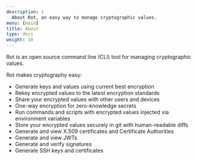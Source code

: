 ```yaml
---
description: |
  About Rot, an easy way to manage cryptographic values.
menu: {main}
title: About
type: docs
weight: 10
---
```


Rot is an open source command line (CLI) tool for managing cryptographic values.

Rot makes cryptography easy:

- Generate keys and values using current best encryption
- Rekey encrypted values to the latest encryption standards
- Share your encrypted values with other users and devices
- One-way encryption for zero-knowledge secrets
- Run commands and scripts with encrypted values injected via environment variables
- Store your encrypted values securely in git with human-readable diffs
- Generate and view X.509 certificates and Certificate Authorities
- Generate and view JWTs
- Generate and verify signatures
- Generate SSH keys and certificates
